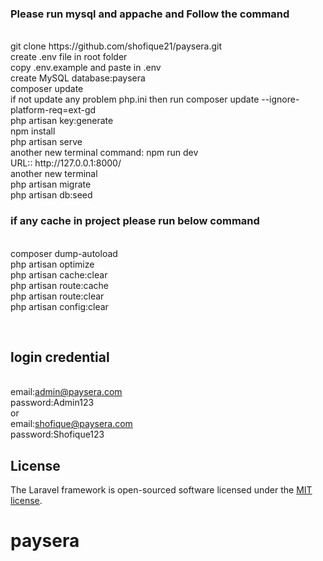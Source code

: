 
<h3>Please run mysql and appache and Follow the command</h3>
<br/>git clone https://github.com/shofique21/paysera.git
<br/>create .env file in root folder
<br/>copy .env.example and paste in .env
<br/>create MySQL database:paysera
<br/>composer update
<br/> if not update any problem php.ini then run composer update --ignore-platform-req=ext-gd
<br/>php artisan key:generate
<br/>npm install
<br/>php artisan serve
<br/>another new terminal command: npm run dev
<br/>URL:: http://127.0.0.1:8000/
<br/>another new terminal
<br/>php artisan migrate
<br/>php artisan db:seed

<h3>if any cache in project please run below command</h3>
<br/>composer dump-autoload
<br/>php artisan optimize
<br/>php artisan cache:clear
<br/>php artisan route:cache
<br/>php artisan route:clear
<br/>php artisan config:clear

<br/><h2>login credential</h2>
<br/>email:admin@paysera.com
<br/>password:Admin123
<br/>or 
<br/>email:shofique@paysera.com
<br/>password:Shofique123
## License

The Laravel framework is open-sourced software licensed under the [MIT license](https://opensource.org/licenses/MIT).
# paysera
